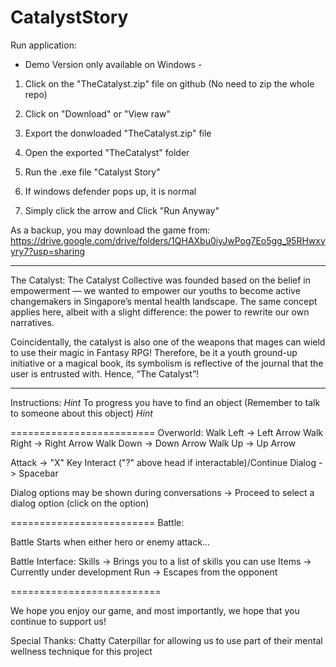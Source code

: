 # CatalystStory
Run application:
- Demo Version only available on Windows -
1) Click on the "TheCatalyst.zip" file on github (No need to zip the whole repo)
2) Click on "Download" or "View raw"
3) Export the donwloaded "TheCatalyst.zip" file
4) Open the exported "TheCatalyst" folder
5) Run the .exe file "Catalyst Story"

6) If windows defender pops up, it is normal
7) Simply click the arrow and Click "Run Anyway"

As a backup, you may download the game from:
https://drive.google.com/drive/folders/1QHAXbu0iyJwPog7Eo5gg_95RHwxvyry7?usp=sharing

*************************************************************************************************************
The Catalyst:
The Catalyst Collective was founded based on the belief in empowerment — we wanted to empower our 
youths to become active changemakers in Singapore’s mental health landscape. The same concept 
applies here, albeit with a slight difference: the power to rewrite our own narratives.

Coincidentally, the catalyst is also one of the weapons that mages can wield to use their magic in Fantasy 
RPG! Therefore, be it a youth ground-up initiative or a magical book, its symbolism is reflective of the 
journal that the user is entrusted with. Hence, “The Catalyst”!

*************************************************************************************************************
Instructions:
*Hint* To progress you have to find an object (Remember to talk to someone about this object) *Hint*

=========================
Overworld:
Walk Left -> Left Arrow
Walk Right -> Right Arrow
Walk Down -> Down Arrow
Walk Up -> Up Arrow

Attack -> "X" Key
Interact ("?" above head if interactable)/Continue Dialog -> Spacebar

Dialog options may be shown during conversations -> Proceed to select a dialog option (click on the option)

=========================
Battle:

Battle Starts when either hero or enemy attack...

Battle Interface:
Skills -> Brings you to a list of skills you can use
Items -> Currently under development
Run -> Escapes from the opponent

==========================


We hope you enjoy our game, and most importantly, we hope that you continue to support us! 

Special Thanks: Chatty Caterpillar for allowing us to use part of their mental wellness technique for this project

